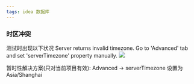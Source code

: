 ```yaml
---
tags: idea 数据库
---
```

### 时区冲突
测试时出现以下状况
Server returns invalid timezone. Go to 'Advanced' tab and set 'serverTimezone' property manually.
![](https://gitee.com/four_four/picgo/raw/master/img/20211121142239.png)

暂时性解决方案(只对当前项目有效):
Advanced -> serverTimezone 设置为 Asia/Shanghai


